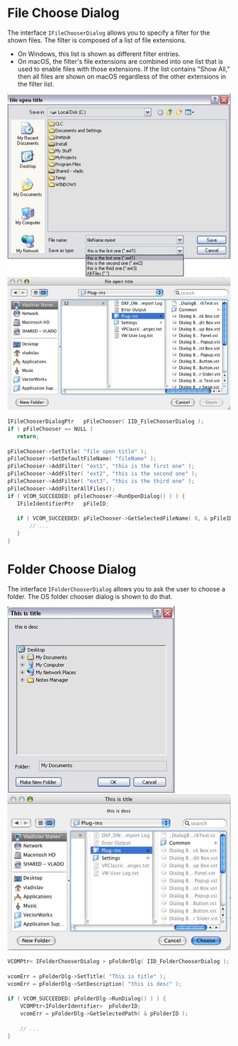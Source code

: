 # File Choose Dialog

The interface `IFileChooserDialog` allows you to specify a filter for the shown files. The filter is composed of a list of file extensions.

- On Windows, this list is shown as different filter entries.
- On macOS, the filter's file extensions are combined into one list that is used to enable files with those extensions. If the list contains "Show All," then all files are shown on macOS regardless of the other extensions in the filter list.

![File choose dialog for Windows](images/WinFileChooseDlg.jpg)  
![File choose dialog for macOS](images/MacFileChooseDlg.jpg)

```cpp
IFileChooserDialogPtr	pFileChooser( IID_FileChooserDialog );
if ( pFileChooser == NULL ) 
   return;

pFileChooser->SetTitle( "file open title" );
pFileChooser->SetDefaultFileName( "fileName" );
pFileChooser->AddFilter( "ext1", "this is the first one" );
pFileChooser->AddFilter( "ext2", "this is the second one" );
pFileChooser->AddFilter( "ext3", "this is the third one" );
pFileChooser->AddFilterAllFiles();
if ( VCOM_SUCCEEDED( pFileChooser->RunOpenDialog() ) ) {
   IFileIdentifierPtr	pFileID;

   if ( VCOM_SUCCEEDED( pFileChooser->GetSelectedFileName( 0, & pFileID ) ) {
       // ...
   }
}
```

# Folder Choose Dialog

The interface `IFolderChooserDialog` allows you to ask the user to choose a folder. The OS folder chooser dialog is shown to do that.

![Folder chooser for Windows](images/WinFolderChoose.jpg)  
![Folder chooser for macOS](images/MacFolderChoose.jpg)

```cpp
VCOMPtr< IFolderChooserDialog >	pFolderDlg( IID_FolderChooserDialog );

vcomErr	= pFolderDlg->SetTitle( "This is title" );
vcomErr	= pFolderDlg->SetDescription( "this is desc" );

if ( VCOM_SUCCEEDED( pFolderDlg->RunDialog() ) ) {
    VCOMPtr<IFolderIdentifier>	pFolderID;
    vcomErr	= pFolderDlg->GetSelectedPath( & pFolderID );

    // ...
}
```
